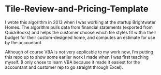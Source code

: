 # Tile-Review-and-Pricing-Template
I wrote this algorithm in 2013 when I was working at the startup Brightwater Homes. The algorithm pulls data from financial statements (exported from QuickBooks) and helps the customer choose which tile styles fit within their budget for their custom-designed home, and computes an estimate for use by the accountant.

Although of course VBA is not very applicable to my work now, I'm putting this repo up to show some earlier work I made when I was first teaching myself. (I only chose to learn VBA because it made it easiest for the accountant and customer rep to go straight through Excel).

